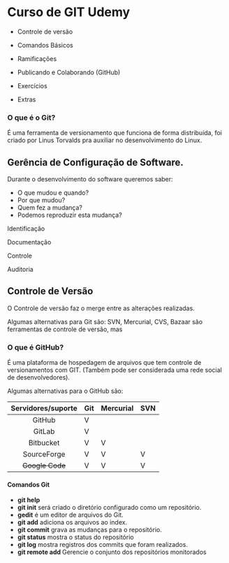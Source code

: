 # Curso de GIT Udemy

- Controle de versão

- Comandos Básicos

- Ramificações

- Publicando e Colaborando (GitHub)

- Exercícios

- Extras

  

### O que é o Git?

É uma ferramenta de versionamento que funciona de forma distribuída, foi criado por Linus Torvalds pra auxiliar no desenvolvimento do Linux.



## Gerência de Configuração de Software.

Durante o desenvolvimento do software queremos saber:

- O que mudou e quando?
- Por que mudou?
- Quem fez a mudança?
- Podemos reproduzir esta mudança?

Identificação

Documentação

Controle 

Auditoria

## Controle de Versão

O Controle de versão faz o merge entre as alterações realizadas.

Algumas alternativas para Git são: SVN, Mercurial, CVS, Bazaar são ferramentas de controle de versão, mas 



### O que é GitHub?

É uma plataforma de hospedagem de arquivos que tem controle de versionamentos com GIT. (Também pode ser considerada uma rede social de desenvolvedores).

Algumas alternativas para o GitHub são:

| Servidores/suporte | Git  | Mercurial | SVN  |
| :----------------: | ---- | --------- | ---- |
|       GitHub       | V    |           |      |
|       GitLab       | V    |           |      |
|     Bitbucket      | V    | V         |      |
|    SourceForge     | V    | V         | V    |
|  ~~Google Code~~   | V    | V         | V    |

#### Comandos Git

- **git help**
- **git init** será criado o diretório configurado como um repositório.
- **gedit** é um editor de arquivos do Git.
- **git add** adiciona os arquivos ao index.
- **git commit** grava as mudanças para o repositório.
- **git status** mostra o status do repositório
- **git log** mostra registros dos commits que foram realizados.
- **git remote add <remote> <url>** Gerencie o conjunto dos repositórios monitorados

